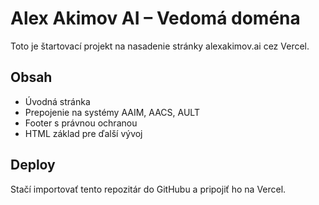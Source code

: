 
# Alex Akimov AI – Vedomá doména

Toto je štartovací projekt na nasadenie stránky alexakimov.ai cez Vercel.

## Obsah
- Úvodná stránka
- Prepojenie na systémy AAIM, AACS, AULT
- Footer s právnou ochranou
- HTML základ pre ďalší vývoj

## Deploy
Stačí importovať tento repozitár do GitHubu a pripojiť ho na Vercel.
